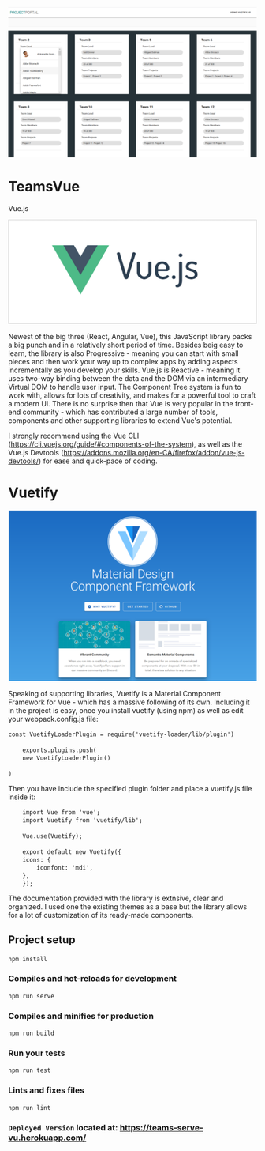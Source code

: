 ![GitHub Logo](https://github.com/Ania-M-Pienio/TeamsVue/blob/master/images/TeamsVueApp.png)


# TeamsVue
Vue.js

![GitHub Logo](https://github.com/Ania-M-Pienio/TeamsVue/blob/master/images/Vue.png)

Newest of the big three (React, Angular, Vue), this JavaScript library packs a big punch and in a relatively short period of time.
Besides beig easy to learn, the library is also Progressive - meaning you can start with small pieces and then work your way up to complex apps by adding aspects incrementally as you develop your skills.  Vue.js is Reactive - meaning it uses two-way binding between the data and the DOM via an intermediary Virtual DOM to handle user input.  The Component Tree system is fun to work with, allows for lots of creativity, and makes for a powerful tool to craft a modern UI. There is no surprise then that Vue is very popular in the front-end community - which has contributed a large number of tools, components and other supporting libraries to extend Vue's potential. 

I strongly recommend using the Vue CLI (https://cli.vuejs.org/guide/#components-of-the-system), as well as the Vue.js Devtools (https://addons.mozilla.org/en-CA/firefox/addon/vue-js-devtools/) for ease and quick-pace of coding. 


# Vuetify
![GitHub Logo](https://github.com/Ania-M-Pienio/TeamsVue/blob/master/images/Vuetify.png)

Speaking of supporting libraries, Vuetify is a Material Component Framework for Vue - which has a massive following of its own.
Including it in the project is easy, once you install vuetify (using npm) as well as edit your webpack.config.js file: 

    const VuetifyLoaderPlugin = require('vuetify-loader/lib/plugin')

        exports.plugins.push(
        new VuetifyLoaderPlugin()
   
    )

Then you have include the specified plugin folder and place a vuetify.js file inside it:

        import Vue from 'vue';
        import Vuetify from 'vuetify/lib';

        Vue.use(Vuetify);

        export default new Vuetify({
        icons: {
            iconfont: 'mdi',
        },
        });


The documentation provided with the library is extnsive, clear and organized. I used one the existing themes as a base but the library allows for a lot of customization of its ready-made components.

## Project setup
```
npm install
```

### Compiles and hot-reloads for development
```
npm run serve
```

### Compiles and minifies for production
```
npm run build
```

### Run your tests
```
npm run test
```

### Lints and fixes files
```
npm run lint
```
### `Deployed Version` located at: https://teams-serve-vu.herokuapp.com/



